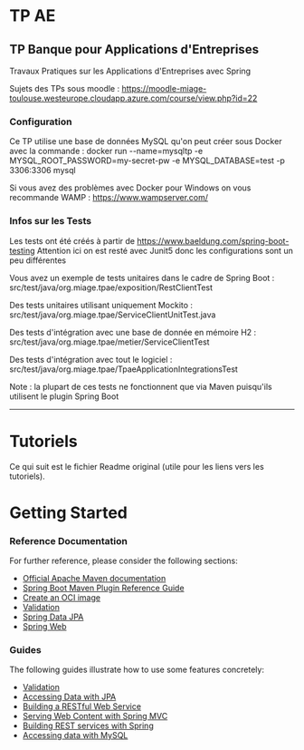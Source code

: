 # TP AE
## TP Banque pour Applications d'Entreprises

Travaux Pratiques sur les Applications d'Entreprises avec Spring

Sujets des TPs sous moodle :
https://moodle-miage-toulouse.westeurope.cloudapp.azure.com/course/view.php?id=22


### Configuration

Ce TP utilise une base de données MySQL qu'on peut créer sous Docker avec la commande :
docker run --name=mysqltp -e MYSQL_ROOT_PASSWORD=my-secret-pw -e MYSQL_DATABASE=test -p 3306:3306 mysql

Si vous avez des problèmes avec Docker pour Windows on vous recommande WAMP : https://www.wampserver.com/

### Infos sur les Tests

Les tests ont été créés à partir de https://www.baeldung.com/spring-boot-testing
Attention ici on est resté avec Junit5 donc les configurations sont un peu différentes

Vous avez un exemple de tests unitaires dans le cadre de Spring Boot :
src/test/java/org.miage.tpae/exposition/RestClientTest

Des tests unitaires utilisant uniquement Mockito :
src/test/java/org.miage.tpae/ServiceClientUnitTest.java

Des tests d'intégration avec une base de donnée en mémoire H2 :
src/test/java/org.miage.tpae/metier/ServiceClientTest

Des tests d'intégration avec tout le logiciel :
src/test/java/org.miage.tpae/TpaeApplicationIntegrationsTest

Note : la plupart de ces tests ne fonctionnent que via Maven puisqu'ils utilisent le plugin Spring Boot

---

# Tutoriels

Ce qui suit est le fichier Readme original (utile pour les liens vers les tutoriels).

# Getting Started

### Reference Documentation

For further reference, please consider the following sections:

* [Official Apache Maven documentation](https://maven.apache.org/guides/index.html)
* [Spring Boot Maven Plugin Reference Guide](https://docs.spring.io/spring-boot/docs/3.0.2/maven-plugin/reference/html/)
* [Create an OCI image](https://docs.spring.io/spring-boot/docs/3.0.2/maven-plugin/reference/html/#build-image)
* [Validation](https://docs.spring.io/spring-boot/docs/3.0.2/reference/htmlsingle/#io.validation)
* [Spring Data JPA](https://docs.spring.io/spring-boot/docs/3.0.2/reference/htmlsingle/#data.sql.jpa-and-spring-data)
* [Spring Web](https://docs.spring.io/spring-boot/docs/3.0.2/reference/htmlsingle/#web)

### Guides

The following guides illustrate how to use some features concretely:

* [Validation](https://spring.io/guides/gs/validating-form-input/)
* [Accessing Data with JPA](https://spring.io/guides/gs/accessing-data-jpa/)
* [Building a RESTful Web Service](https://spring.io/guides/gs/rest-service/)
* [Serving Web Content with Spring MVC](https://spring.io/guides/gs/serving-web-content/)
* [Building REST services with Spring](https://spring.io/guides/tutorials/rest/)
* [Accessing data with MySQL](https://spring.io/guides/gs/accessing-data-mysql/)
